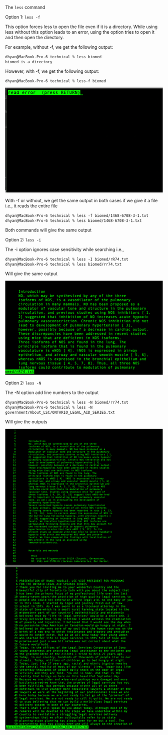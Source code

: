 The `less` command

Option 1: `less -f`

This option forces less to open the file even if it is a directory. While using less without this option leads to an error, using the option tries to open it and then open the directory.

For example, without -f, we get the following output:

```
dhyan@MacBook-Pro-6 technical % less biomed
biomed is a directory
```

However, with -f, we get the following output:

```
dhyan@MacBook-Pro-6 technical % less-f biomed
```

![-f output](ssless.png)


With -f or without, we get the same output in both cases if we give it a file i.e., it reads the entire file


```
dhyan@MacBook-Pro-6 technical % less -f biomed/1468-6708-3-1.txt
dhyan@MacBook-Pro-6 technical % less biomed/1468-6708-3-1.txt
```
Both commands will give the same output


Option 2: `less -i`


The -i option ignores case sensitivity while searching i.e., 

```
dhyan@MacBook-Pro-6 technical % less -I biomed/rR74.txt
dhyan@MacBook-Pro-6 technical % less biomed/rr74.txt
```
 
Will give the same output


![-I output](ssless2.png)



Option 2: `less -N`


The -N option add line numbers to the output

```
dhyan@MacBook-Pro-6 technical % less -N biomed/rr74.txt
dhyan@MacBook-Pro-6 technical % less -N government/About_LSC/ONTARIO_LEGAL_AID_SERIES.txt

```
 
Will give the outputs


![-N output](ssless3.png)
![-N output](ssless4.png)